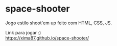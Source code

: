 # space-shooter
Jogo estilo shoot'em up feito com HTML, CSS, JS.

Link para jogar :)
<br>
https://xima87.github.io/space-shooter/
